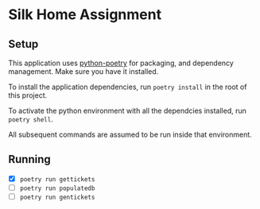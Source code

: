 # Silk Home Assignment

## Setup

This application uses [python-poetry](https://python-poetry.org) for packaging, and dependency management.
Make sure you have it installed.

To install the application dependencies, run `poetry install` in the root of this project.

To activate the python environment with all the dependcies installed, run `poetry shell`.

All subsequent commands are assumed to be run inside that environment.

## Running

* [x] `poetry run gettickets`
* [ ] `poetry run populatedb`
* [ ] `poetry run gentickets`
